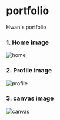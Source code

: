 # portfolio
 Hwan's portfolio




### 1. Home image
![home](https://user-images.githubusercontent.com/63918911/96876459-75069800-14b3-11eb-82d0-9133b1185291.png)


### 2. Profile image
![profile](https://user-images.githubusercontent.com/63918911/96876652-aed79e80-14b3-11eb-98ea-f67bc45c8fac.jpg)


### 3. canvas image
![canvas](https://user-images.githubusercontent.com/63918911/96876717-c0b94180-14b3-11eb-9c88-3efffb887ceb.png)
